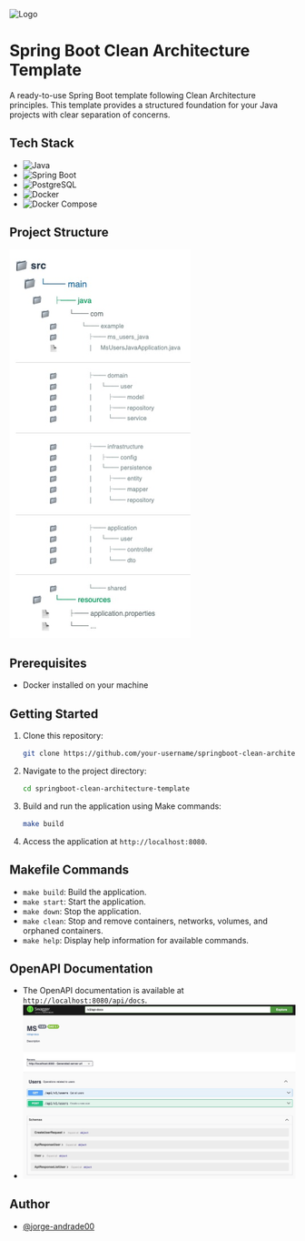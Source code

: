 ![Logo](https://download.logo.wine/logo/Spring_Framework/Spring_Framework-Logo.wine.png)

# Spring Boot Clean Architecture Template

A ready-to-use Spring Boot template following Clean Architecture principles. This template provides a structured
foundation for your Java projects with clear separation of concerns.

## Tech Stack

- ![Java](https://img.shields.io/badge/-Java-007396?logo=java&logoColor=white)
- ![Spring Boot](https://img.shields.io/badge/-Spring%20Boot-6DB33F?logo=spring-boot&logoColor=white)
- ![PostgreSQL](https://img.shields.io/badge/-PostgreSQL-336791?logo=postgresql&logoColor=white)
- ![Docker](https://img.shields.io/badge/-Docker-2496ED?logo=docker&logoColor=white)
- ![Docker Compose](https://img.shields.io/badge/-Docker%20Compose-2496ED?logo=docker&logoColor=white)

## Project Structure

![Project Structure](docs/structure.jpeg)

## Prerequisites

- Docker installed on your machine

## Getting Started

1. Clone this repository:
   ```bash
   git clone https://github.com/your-username/springboot-clean-architecture-template.git
2. Navigate to the project directory:
   ```bash
   cd springboot-clean-architecture-template
   ```
3. Build and run the application using Make commands:
   ```bash
   make build
   ```
4. Access the application at `http://localhost:8080`.

## Makefile Commands

- `make build`: Build the application.
- `make start`: Start the application.
- `make down`: Stop the application.
- `make clean`: Stop and remove containers, networks, volumes, and orphaned containers.
- `make help`: Display help information for available commands.

## OpenAPI Documentation

- The OpenAPI documentation is available at `http://localhost:8080/api/docs`.
- ![Swagger](docs/swagger.jpeg)

## Author

- [@jorge-andrade00](https://github.com/Jorge-Andrade00)